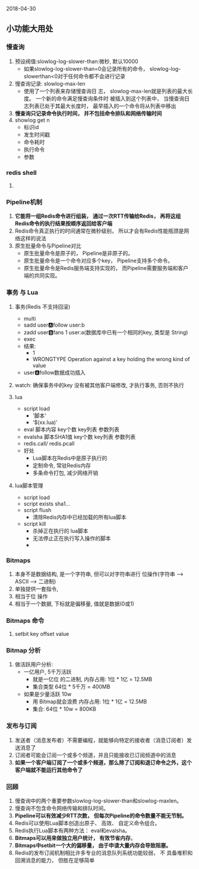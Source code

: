 2018-04-30

## 小功能大用处

### 慢查询
1. 预设阀值:slowlog-log-slower-than:微秒, 默认10000
    - 如果slowlog-log-slower-than=0会记录所有的命令， slowlog-log-slowerthan<0对于任何命令都不会进行记录
2. 慢查询记录: slowlog-max-len
    - 使用了一个列表来存储慢查询日 志， slowlog-max-len就是列表的最大长度。 一个新的命令满足慢查询条件时
      被插入到这个列表中， 当慢查询日志列表已处于其最大长度时， 最早插入的一个命令将从列表中移出
3. **慢查询只记录命令执行时间， 并不包括命令排队和网络传输时间**
5. showlog get n
    - 标识id
    - 发生时间戳
    - 命令耗时
    - 执行命令
    - 参数

### redis shell
1.

### Pipeline机制
1. **它能将一组Redis命令进行组装， 通过一次RTT传输给Redis， 再将这组Redis命令的执行结果按顺序返回给客户端**
2. Redis命令真正执行的时间通常在微秒级别， 所以才会有Redis性能瓶颈是网络这样的说法
3. 原生批量命令与Pipeline对比
    - 原生批量命令是原子的， Pipeline是非原子的。
    - 原生批量命令是一个命令对应多个key， Pipeline支持多个命令。
    - 原生批量命令是Redis服务端支持实现的， 而Pipeline需要服务端和客户
      端的共同实现。
      
### 事务 与 Lua
1. 事务(Redis 不支持回滚)
    - multi
    - sadd user:a:follow  user:b
    - zadd user:b:fans 1 user:a(数据库中已有一个相同的key, 类型是 String)
    - exec
    - 结果: 
        - 1
        - WRONGTYPE Operation against a key holding the wrong kind of value
    - user:a:follow数据成功插入
    
2. watch: 确保事务中的key 没有被其他客户端修改, 才执行事务, 否则不执行
    
3. lua
    - script load 
        - '脚本'
        - '$(xx.lua)'
    - eval 脚本内容 key个数 key列表 参数列表
    - evalsha 脚本SHA1值 key个数 key列表 参数列表
    - redis.call/ redis.pcall
    - 好处
        - Lua脚本在Redis中是原子执行的
        - 定制命令, 常驻Redis内存
        - 多条命令打包, 减少网络开销
4. lua脚本管理
    - script load
    - script exists sha1...
    - script flush
        - 清除Redis内存中已经加载的所有lua脚本
    - script kill
        - 杀掉正在执行的 lua脚本
        - 无法停止正在执行写入操作的脚本
        - 
      
      
### Bitmaps
1. 本身不是数据结构, 是一个字符串, 但可以对字符串进行 位操作(字符串 --> ASCII --> 二进制)      
2. 单独提供一套指令, 
3. 相当于位 操作
5. 相当于一个数据, 下标就是偏移量, 值就是数据(0或1)


### Bitmaps 命令
1. setbit key offset value

### Bitmap 分析
1. 做活跃用户分析:
    - 一亿用户, 5千万活跃
        - 就是一亿位 的二进制, 内存占用: 1位 * 1亿 = 12.5MB
        - 集合类型 64位 * 5千万 = 400MB
    - 如果是少量活跃 10w
        - 用 Bitmap就会浪费 内存占用: 1位 * 1亿 = 12.5MB
        - 集合: 64位 * 10w = 800KB
      
### 发布与订阅
1. 发送者（消息发布者）不需要编程，就能够向特定的接收者（消息订阅者）发送消息了
2. 订阅者可能会订阅一个或多个频道，并且只能接收已订阅频道中的消息
3. **如果一个客户端订阅了一个或多个频道，那么除了订阅和退订命令之外，这个客户端就不能运行其他命令了**

### 回顾
1. 慢查询中的两个重要参数slowlog-log-slower-than和slowlog-maxlen。
2. 慢查询不包含命令网络传输和排队时间。
4. **Pipeline可以有效减少RTT次数， 但每次Pipeline的命令数量不能无节制。**
5. Redis可以使用Lua脚本创造出原子、 高效、 自定义命令组合。
6. Redis执行Lua脚本有两种方法： eval和evalsha。
7. **Bitmaps可以用来做独立用户统计， 有效节省内存**。
8. **Bitmaps中setbit一个大的偏移量， 由于申请大量内存会导致阻塞。**
9. Redis的发布订阅机制相比许多专业的消息队列系统功能较弱， 不
   具备堆积和回溯消息的能力， 但胜在足够简单      